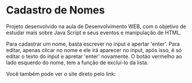 # Cadastro de Nomes

Projeto desenvolvido na aula de Desenvolvimento WEB, com o objetivo de estudar mais sobre Java Script e seus eventos e manipulação de HTML.  

Para cadastrar um nome, basta escrever no input e apertar 'enter'. Para editar, apenas clicar no nome e ele irá aparecer no input, após isso, é só editar o texto do input e apretar 'enter' novamente. O botão vermelho ao lado esquerdo do nome, tem a função de excluí-lo da lista.

Você também pode ver o site direto pelo link: 
